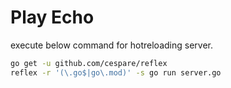 # Play Echo

execute below command for hotreloading server.
```sh
go get -u github.com/cespare/reflex
reflex -r '(\.go$|go\.mod)' -s go run server.go
```